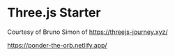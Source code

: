 # Three.js Starter
Courtesy of Bruno Simon of https://threejs-journey.xyz/

https://ponder-the-orb.netlify.app/

